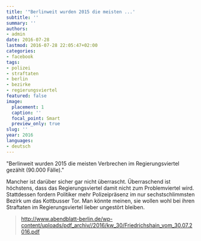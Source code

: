 ```yaml
---
title: '"Berlinweit wurden 2015 die meisten ...'
subtitle: ''
summary: ''
authors:
- admin
date: 2016-07-28
lastmod: 2016-07-28 22:05:47+02:00
categories:
- facebook
tags:
- polizei
- straftaten
- berlin
- bezirke
- regierungsviertel
featured: false
image:
  placement: 1
  caption: ''
  focal_point: Smart
  preview_only: true
slug: ''
year: 2016
languages:
- deutsch
---
```


"Berlinweit wurden 2015 die meisten Verbrechen im Regierungsviertel gezählt (90.000 Fälle)."

Mancher ist darüber sicher gar nicht überrascht. Überraschend ist höchstens, dass das Regierungsviertel damit nicht zum Problemviertel wird. Stattdessen fordern Politiker mehr Polizeipräsenz im nur sechstschlimmsten Bezirk um das Kottbusser Tor. Man könnte meinen, sie wollen wohl bei ihren Straftaten im Regierungsviertel lieber ungestört bleiben.
> http://www.abendblatt-berlin.de/wp-content/uploads/pdf_archiv//2016/kw_30/Friedrichshain_vom_30.07.2016.pdf